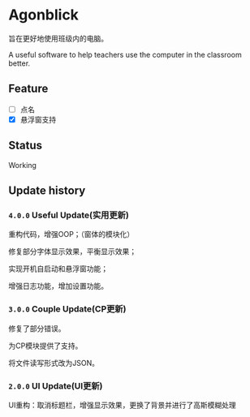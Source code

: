 # Agonblick

旨在更好地使用班级内的电脑。

A useful software to help teachers use the computer in the classroom better.


## Feature

- [ ] 点名
- [x] 悬浮窗支持

## Status

Working

## Update history

### `4.0.0` Useful Update(实用更新)

重构代码，增强OOP；（窗体的模块化）

修复部分字体显示效果，平衡显示效果；

实现开机自启动和悬浮窗功能；

增强日志功能，增加设置功能。

### `3.0.0` Couple Update(CP更新)

修复了部分错误。

为CP模块提供了支持。

将文件读写形式改为JSON。

### `2.0.0` UI Update(UI更新)

UI重构：取消标题栏，增强显示效果，更换了背景并进行了高斯模糊处理

